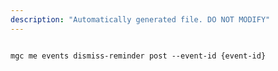 ```yaml
---
description: "Automatically generated file. DO NOT MODIFY"
---
```


```cli

mgc me events dismiss-reminder post --event-id {event-id}

```